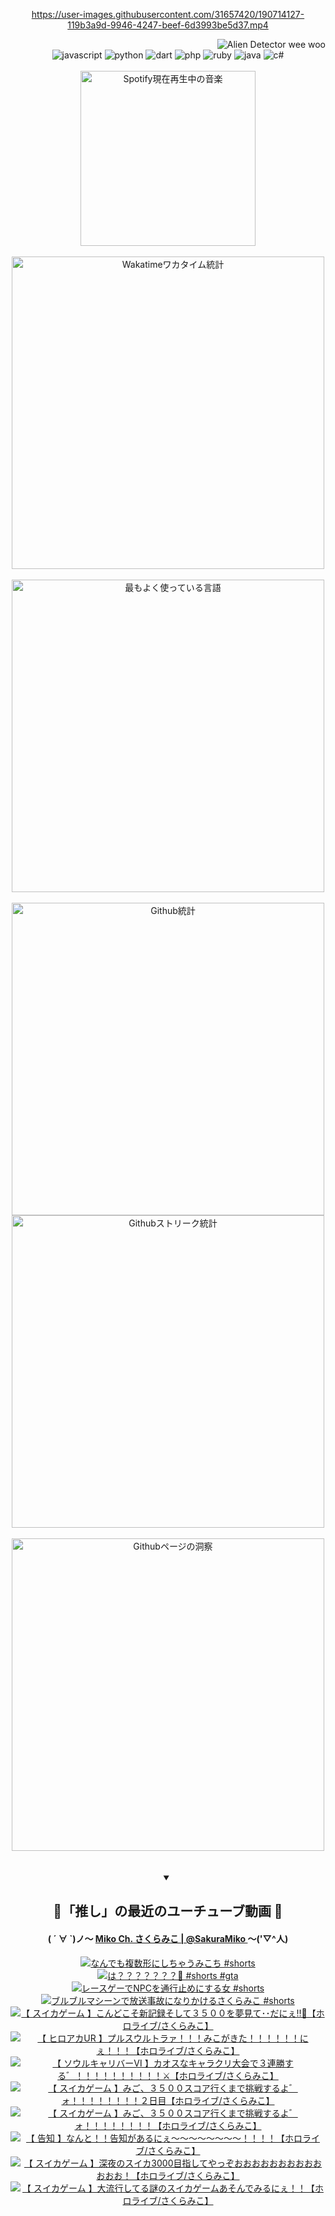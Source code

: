 <!-- START: HERO IMAGE GIF ////////// ////////// ////////// -->
<!-- <img src="@/../assets/img/gaming/ghost-of-tsushima.gif" width="100%"  alt="nellyXinwei's Hero Gif Image"/> -->
<!-- END: HERO IMAGE GIF ////////// ////////// ////////// -->

<div align="center" >  
  
<!-- START:ワンピース 第1015話「ルフィはRED ROCを使う」 -->
<https://user-images.githubusercontent.com/31657420/190714127-119b3a9d-9946-4247-beef-6d3993be5d37.mp4>
<!-- END:ワンピース 第1015話「ルフィはRED ROCを使う」 -->

<!-- START:VISITOR COUNTER -->
<div width="100%" align="right">
<img src="https://komarev.com/ghpvc/?username=nellyXinwei&label=🛸&color=grey&style=for-the-badge&labelcolor=ffffff" alt="Alien Detector wee woo"/>
</div>
<!-- END:VISITOR COUNTER -->

<!-- START: PROGRAMMING LANGUAGES -->
<!-- 色彩 Color Scheme:
#961E3A, #8A0D42, #5A0640, #4F265E, #2B355A, #3E759B, #CC4246,
#BB2649, #AD1052, #700750, #633075, #364270, #4E92C2, #FF5357
Sauce: https://www.webcreatorbox.com/inspiration/pantone-2023
-->

<img src="https://img.shields.io/badge/javascript%20-%23BB2649.svg?&style=for-the-badge&logo=javascript&logoColor=white&labelColor=961E3A" alt="javascript"/>
<img src="https://img.shields.io/badge/python%20-%23AD1052.svg?&style=for-the-badge&logo=python&logoColor=white&labelColor=8A0D42" alt="python" />
<img src="https://img.shields.io/badge/dart%20-%23700750.svg?&style=for-the-badge&logo=dart&logoColor=white&labelColor=5A0640" alt="dart"/>
<img src="https://img.shields.io/badge/php%20-%23633075.svg?&style=for-the-badge&logo=php&logoColor=white&labelColor=4F265E" alt="php"/>
<img src="https://img.shields.io/badge/ruby%20-%23364270.svg?&style=for-the-badge&logo=ruby&logoColor=white&labelColor=2B355A" alt="ruby"/>
<img src="https://img.shields.io/badge/java%20-%234E92C2.svg?&style=for-the-badge&logo=openjdk&logoColor=white&labelColor=3E759B" alt="java"/>
<img src="https://img.shields.io/badge/c%23-%23FF5357.svg?style=for-the-badge&logo=c-sharp&logoColor=white&labelColor=CC4246" alt="c#"/>  
<!-- END: PROGRAMMING LANGUAGES -->

<br>
<br>

<!-- START: MUSIC STATUS -->
  <!-- <a href="https://newojima-gsrs-20220114.vercel.app/api/now-playing?open">
    <img src="https://newojima-gsrs-20220114.vercel.app/api/now-playing" alt="Spotify現在再生中の音楽">
  </a> -->
  <img src="https://newojima-grss-20230114.vercel.app/api/spotify?border_color=transparent" alt="Spotify現在再生中の音楽" width="280px">
<!-- END: MUSIC STATUS -->

<br>
<br>

<!-- START: GITHUB STATUS -->
<!-- 色彩 Color Scheme:  #BB2649, #AD1052, #700750, #633075 -->
<img align="center" src="https://newojima-grs-20230109.vercel.app/api/wakatime?username=newojima&layout=compact&langs_count=10&locale=ja&hide_title=false&title_color=fff&hide_border=true&text_color=fff&bg_color=BB2649,BB2649,633075,633075&hide=other,css,html,bash,xml,git%20config,makefile,properties,yaml,markdown,text,json,jsx" alt="Wakatimeワカタイム統計" width="500px"/>

<br>
<br>

<!-- 色彩 Color Scheme:  #633075, #364270, #4E92C2 -->
  <img align="center" src="https://newojima-grs-20230109.vercel.app/api/top-langs?username=newojima&layout=compact&text_color=fff&icon_color=fff&hide_border=true&&locale=ja&hide_title=false&title_color=fff&include_all_commits=true&card_width=445&langs_count=11&hide=c%23,powershell,shaderlab,hlsl,makefile,jupyter%20notebook,python,html,css,shell,batchfile,less,liquid,hack,scss&bg_color=4F265E,633075,4E92C2" alt="最もよく使っている言語" width="500px"/>

<br>
<br>

<!-- 色彩 Color Scheme:  #4E92C2, #FF5357 -->
  <img align="center" src="https://newojima-grs-20230109.vercel.app/api?username=newojima&rank_icon=github&show_icons=true&&locale=ja&title_color=fff&text_color=fff&icon_color=fff&hide_border=true&hide_title=false&count_private=true&include_all_commits=true&card_width=495&disable_animations=true&bg_color=4E92C2,4E92C2,FF5357" alt="Github統計" width="500px"/>

<br>

<img align="center" src="https://streak-stats.demolab.com?user=newojima&theme=dark&hide_border=true&locale=ja&ring=BB2649&stroke=222222&background=151515&sideLabels=BB2649&currStreakLabel=ffffff&border=BB2649&fire=FF5357&currStreakNum=ffffff&sideNums=FF5357&dates=ffffff" alt="Githubストリーク統計" width="500px"/>

<br>
<br>

  <img align="center" width="500px" src="@/../assets/img/page-insights.svg" alt="Githubページの洞察"/>
  
</div>
<!-- END: GITHUB STATUS -->

<br>
<br>

<div align="center">
<details open>
  <summary>

  </summary>

  <h2 align="center">🌸「推し」の最近のユーチューブ動画 🌸</h2>
  <h4>
  ( ´ ∀ `)ノ～ 
  <a href="https://www.youtube.com/@SakuraMiko">Miko Ch. さくらみこ | @SakuraMiko
  </a>
   ～('▽^人)
  </h4>

  <!-- BEGIN YOUTUBE-CARDS -->
<a href="https://www.youtube.com/watch?v=dO3tSyhPUvA"><img src="https://ytcards.demolab.com/?id=dO3tSyhPUvA&title=%E3%81%AA%E3%82%93%E3%81%A7%E3%82%82%E8%A4%87%E6%95%B0%E5%BD%A2%E3%81%AB%E3%81%97%E3%81%A1%E3%82%83%E3%81%86%E3%81%BF%E3%81%93%E3%81%A1+%23shorts&lang=ja&timestamp=1696842033&background_color=%230d1117&title_color=%23ffffff&stats_color=%23dedede&max_title_lines=1&width=187&border_radius=5&duration=35" alt="なんでも複数形にしちゃうみこち #shorts" title="なんでも複数形にしちゃうみこち #shorts"></a>
<a href="https://www.youtube.com/watch?v=D4g1Pcz4Pkc"><img src="https://ytcards.demolab.com/?id=D4g1Pcz4Pkc&title=%E3%81%AF%EF%BC%9F%EF%BC%9F%EF%BC%9F%EF%BC%9F%EF%BC%9F%EF%BC%9F%EF%BC%9F%F0%9F%A6%84+%23shorts+%23gta&lang=ja&timestamp=1696752004&background_color=%230d1117&title_color=%23ffffff&stats_color=%23dedede&max_title_lines=1&width=187&border_radius=5&duration=34" alt="は？？？？？？？🦄 #shorts #gta" title="は？？？？？？？🦄 #shorts #gta"></a>
<a href="https://www.youtube.com/watch?v=3flc62soxTQ"><img src="https://ytcards.demolab.com/?id=3flc62soxTQ&title=%E3%83%AC%E3%83%BC%E3%82%B9%E3%82%B2%E3%83%BC%E3%81%A7NPC%E3%82%92%E9%80%9A%E8%A1%8C%E6%AD%A2%E3%82%81%E3%81%AB%E3%81%99%E3%82%8B%E5%A5%B3+%23shorts&lang=ja&timestamp=1696665604&background_color=%230d1117&title_color=%23ffffff&stats_color=%23dedede&max_title_lines=1&width=187&border_radius=5&duration=42" alt="レースゲーでNPCを通行止めにする女 #shorts" title="レースゲーでNPCを通行止めにする女 #shorts"></a>
<a href="https://www.youtube.com/watch?v=8UHgK7UN_R4"><img src="https://ytcards.demolab.com/?id=8UHgK7UN_R4&title=%E3%83%96%E3%83%AB%E3%83%96%E3%83%AB%E3%83%9E%E3%82%B7%E3%83%BC%E3%83%B3%E3%81%A7%E6%94%BE%E9%80%81%E4%BA%8B%E6%95%85%E3%81%AB%E3%81%AA%E3%82%8A%E3%81%8B%E3%81%91%E3%82%8B%E3%81%95%E3%81%8F%E3%82%89%E3%81%BF%E3%81%93+%23shorts&lang=ja&timestamp=1696665603&background_color=%230d1117&title_color=%23ffffff&stats_color=%23dedede&max_title_lines=1&width=187&border_radius=5&duration=40" alt="ブルブルマシーンで放送事故になりかけるさくらみこ #shorts" title="ブルブルマシーンで放送事故になりかけるさくらみこ #shorts"></a>
<a href="https://www.youtube.com/watch?v=5sgyKIfJunI"><img src="https://ytcards.demolab.com/?id=5sgyKIfJunI&title=%E3%80%90+%E3%82%B9%E3%82%A4%E3%82%AB%E3%82%B2%E3%83%BC%E3%83%A0+%E3%80%91%E3%81%93%E3%82%93%E3%81%A9%E3%81%93%E3%81%9D%E6%96%B0%E8%A8%98%E9%8C%B2%E3%81%9D%E3%81%97%E3%81%A6%EF%BC%93%EF%BC%95%EF%BC%90%EF%BC%90%E3%82%92%E5%A4%A2%E8%A6%8B%E3%81%A6%EF%BD%A5%EF%BD%A5%E3%81%A0%E3%81%AB%E3%81%87%E2%80%BC%F0%9F%8D%89%E3%80%90%E3%83%9B%E3%83%AD%E3%83%A9%E3%82%A4%E3%83%96%2F%E3%81%95%E3%81%8F%E3%82%89%E3%81%BF%E3%81%93%E3%80%91&lang=ja&timestamp=1696531148&background_color=%230d1117&title_color=%23ffffff&stats_color=%23dedede&max_title_lines=1&width=187&border_radius=5&duration=15573" alt="【 スイカゲーム 】こんどこそ新記録そして３５００を夢見て･･だにぇ‼🍉【ホロライブ/さくらみこ】" title="【 スイカゲーム 】こんどこそ新記録そして３５００を夢見て･･だにぇ‼🍉【ホロライブ/さくらみこ】"></a>
<a href="https://www.youtube.com/watch?v=maXwmfPuOg0"><img src="https://ytcards.demolab.com/?id=maXwmfPuOg0&title=%E3%80%90+%E3%83%92%E3%83%AD%E3%82%A2%E3%82%ABUR+%E3%80%91%E3%83%97%E3%83%AB%E3%82%B9%E3%82%A6%E3%83%AB%E3%83%88%E3%83%A9%E3%82%A1%EF%BC%81%EF%BC%81%EF%BC%81%E3%81%BF%E3%81%93%E3%81%8C%E3%81%8D%E3%81%9F%EF%BC%81%EF%BC%81%EF%BC%81%EF%BC%81%EF%BC%81%EF%BC%81%E3%81%AB%E3%81%87%EF%BC%81%EF%BC%81%EF%BC%81%E3%80%90%E3%83%9B%E3%83%AD%E3%83%A9%E3%82%A4%E3%83%96%2F%E3%81%95%E3%81%8F%E3%82%89%E3%81%BF%E3%81%93%E3%80%91&lang=ja&timestamp=1696507945&background_color=%230d1117&title_color=%23ffffff&stats_color=%23dedede&max_title_lines=1&width=187&border_radius=5&duration=5546" alt="【 ヒロアカUR 】プルスウルトラァ！！！みこがきた！！！！！！にぇ！！！【ホロライブ/さくらみこ】" title="【 ヒロアカUR 】プルスウルトラァ！！！みこがきた！！！！！！にぇ！！！【ホロライブ/さくらみこ】"></a>
<a href="https://www.youtube.com/watch?v=ltSY76x6qCw"><img src="https://ytcards.demolab.com/?id=ltSY76x6qCw&title=%E3%80%90+%E3%82%BD%E3%82%A6%E3%83%AB%E3%82%AD%E3%83%A3%E3%83%AA%E3%83%90%E3%83%BC%E2%85%A5+%E3%80%91%E3%82%AB%E3%82%AA%E3%82%B9%E3%81%AA%E3%82%AD%E3%83%A3%E3%83%A9%E3%82%AF%E3%83%AA%E5%A4%A7%E4%BC%9A%E3%81%A7%EF%BC%93%E9%80%A3%E5%8B%9D%E3%81%99%E3%82%8B%E3%82%9B%EF%BC%81%EF%BC%81%EF%BC%81%EF%BC%81%EF%BC%81%EF%BC%81%EF%BC%81%EF%BC%81%EF%BC%81%EF%BC%81%E2%9A%94%E3%80%90%E3%83%9B%E3%83%AD%E3%83%A9%E3%82%A4%E3%83%96%2F%E3%81%95%E3%81%8F%E3%82%89%E3%81%BF%E3%81%93%E3%80%91&lang=ja&timestamp=1696431498&background_color=%230d1117&title_color=%23ffffff&stats_color=%23dedede&max_title_lines=1&width=187&border_radius=5&duration=8638" alt="【 ソウルキャリバーⅥ 】カオスなキャラクリ大会で３連勝する゛！！！！！！！！！！⚔【ホロライブ/さくらみこ】" title="【 ソウルキャリバーⅥ 】カオスなキャラクリ大会で３連勝する゛！！！！！！！！！！⚔【ホロライブ/さくらみこ】"></a>
<a href="https://www.youtube.com/watch?v=iCsdMz_SpFw"><img src="https://ytcards.demolab.com/?id=iCsdMz_SpFw&title=%E3%80%90+%E3%82%B9%E3%82%A4%E3%82%AB%E3%82%B2%E3%83%BC%E3%83%A0+%E3%80%91%E3%81%BF%E3%81%94%E3%80%81%EF%BC%93%EF%BC%95%EF%BC%90%EF%BC%90%E3%82%B9%E3%82%B3%E3%82%A2%E8%A1%8C%E3%81%8F%E3%81%BE%E3%81%A7%E6%8C%91%E6%88%A6%E3%81%99%E3%82%8B%E3%82%88%E3%82%9B%E3%82%A9%EF%BC%81%EF%BC%81%EF%BC%81%EF%BC%81%EF%BC%81%EF%BC%81%EF%BC%81%EF%BC%81%EF%BC%92%E6%97%A5%E7%9B%AE%E3%80%90%E3%83%9B%E3%83%AD%E3%83%A9%E3%82%A4%E3%83%96%2F%E3%81%95%E3%81%8F%E3%82%89%E3%81%BF%E3%81%93%E3%80%91&lang=ja&timestamp=1696258259&background_color=%230d1117&title_color=%23ffffff&stats_color=%23dedede&max_title_lines=1&width=187&border_radius=5&duration=16276" alt="【 スイカゲーム 】みご、３５００スコア行くまで挑戦するよ゛ォ！！！！！！！！２日目【ホロライブ/さくらみこ】" title="【 スイカゲーム 】みご、３５００スコア行くまで挑戦するよ゛ォ！！！！！！！！２日目【ホロライブ/さくらみこ】"></a>
<a href="https://www.youtube.com/watch?v=oGvxrM2XdNU"><img src="https://ytcards.demolab.com/?id=oGvxrM2XdNU&title=%E3%80%90+%E3%82%B9%E3%82%A4%E3%82%AB%E3%82%B2%E3%83%BC%E3%83%A0+%E3%80%91%E3%81%BF%E3%81%94%E3%80%81%EF%BC%93%EF%BC%95%EF%BC%90%EF%BC%90%E3%82%B9%E3%82%B3%E3%82%A2%E8%A1%8C%E3%81%8F%E3%81%BE%E3%81%A7%E6%8C%91%E6%88%A6%E3%81%99%E3%82%8B%E3%82%88%E3%82%9B%E3%82%A9%EF%BC%81%EF%BC%81%EF%BC%81%EF%BC%81%EF%BC%81%EF%BC%81%EF%BC%81%EF%BC%81%E3%80%90%E3%83%9B%E3%83%AD%E3%83%A9%E3%82%A4%E3%83%96%2F%E3%81%95%E3%81%8F%E3%82%89%E3%81%BF%E3%81%93%E3%80%91&lang=ja&timestamp=1696185265&background_color=%230d1117&title_color=%23ffffff&stats_color=%23dedede&max_title_lines=1&width=187&border_radius=5&duration=31121" alt="【 スイカゲーム 】みご、３５００スコア行くまで挑戦するよ゛ォ！！！！！！！！【ホロライブ/さくらみこ】" title="【 スイカゲーム 】みご、３５００スコア行くまで挑戦するよ゛ォ！！！！！！！！【ホロライブ/さくらみこ】"></a>
<a href="https://www.youtube.com/watch?v=Eit89cEL4V4"><img src="https://ytcards.demolab.com/?id=Eit89cEL4V4&title=%E3%80%90+%E5%91%8A%E7%9F%A5+%E3%80%91%E3%81%AA%E3%82%93%E3%81%A8%EF%BC%81%EF%BC%81%E5%91%8A%E7%9F%A5%E3%81%8C%E3%81%82%E3%82%8B%E3%81%AB%E3%81%87%EF%BD%9E%EF%BD%9E%EF%BD%9E%EF%BD%9E%EF%BD%9E%EF%BD%9E%EF%BD%9E%EF%BD%9E%EF%BC%81%EF%BC%81%EF%BC%81%EF%BC%81%E3%80%90%E3%83%9B%E3%83%AD%E3%83%A9%E3%82%A4%E3%83%96%2F%E3%81%95%E3%81%8F%E3%82%89%E3%81%BF%E3%81%93%E3%80%91&lang=ja&timestamp=1696079947&background_color=%230d1117&title_color=%23ffffff&stats_color=%23dedede&max_title_lines=1&width=187&border_radius=5&duration=4079" alt="【 告知 】なんと！！告知があるにぇ～～～～～～～～！！！！【ホロライブ/さくらみこ】" title="【 告知 】なんと！！告知があるにぇ～～～～～～～～！！！！【ホロライブ/さくらみこ】"></a>
<a href="https://www.youtube.com/watch?v=8SKjfoeHqr0"><img src="https://ytcards.demolab.com/?id=8SKjfoeHqr0&title=%E3%80%90+%E3%82%B9%E3%82%A4%E3%82%AB%E3%82%B2%E3%83%BC%E3%83%A0+%E3%80%91%E6%B7%B1%E5%A4%9C%E3%81%AE%E3%82%B9%E3%82%A4%E3%82%AB3000%E7%9B%AE%E6%8C%87%E3%81%97%E3%81%A6%E3%82%84%E3%81%A3%E3%81%9E%E3%81%8A%E3%81%8A%E3%81%8A%E3%81%8A%E3%81%8A%E3%81%8A%E3%81%8A%E3%81%8A%E3%81%8A%E3%81%8A%E3%81%8A%E3%81%8A%E3%81%8A%EF%BC%81%E3%80%90%E3%83%9B%E3%83%AD%E3%83%A9%E3%82%A4%E3%83%96%2F%E3%81%95%E3%81%8F%E3%82%89%E3%81%BF%E3%81%93%E3%80%91&lang=ja&timestamp=1695929445&background_color=%230d1117&title_color=%23ffffff&stats_color=%23dedede&max_title_lines=1&width=187&border_radius=5&duration=18817" alt="【 スイカゲーム 】深夜のスイカ3000目指してやっぞおおおおおおおおおおおおお！【ホロライブ/さくらみこ】" title="【 スイカゲーム 】深夜のスイカ3000目指してやっぞおおおおおおおおおおおおお！【ホロライブ/さくらみこ】"></a>
<a href="https://www.youtube.com/watch?v=9oeYJYsZ2NA"><img src="https://ytcards.demolab.com/?id=9oeYJYsZ2NA&title=%E3%80%90+%E3%82%B9%E3%82%A4%E3%82%AB%E3%82%B2%E3%83%BC%E3%83%A0+%E3%80%91%E5%A4%A7%E6%B5%81%E8%A1%8C%E3%81%97%E3%81%A6%E3%82%8B%E8%AC%8E%E3%81%AE%E3%82%B9%E3%82%A4%E3%82%AB%E3%82%B2%E3%83%BC%E3%83%A0%E3%81%82%E3%81%9D%E3%82%93%E3%81%A7%E3%81%BF%E3%82%8B%E3%81%AB%E3%81%87%EF%BC%81%EF%BC%81%E3%80%90%E3%83%9B%E3%83%AD%E3%83%A9%E3%82%A4%E3%83%96%2F%E3%81%95%E3%81%8F%E3%82%89%E3%81%BF%E3%81%93%E3%80%91&lang=ja&timestamp=1695839477&background_color=%230d1117&title_color=%23ffffff&stats_color=%23dedede&max_title_lines=1&width=187&border_radius=5&duration=15319" alt="【 スイカゲーム 】大流行してる謎のスイカゲームあそんでみるにぇ！！【ホロライブ/さくらみこ】" title="【 スイカゲーム 】大流行してる謎のスイカゲームあそんでみるにぇ！！【ホロライブ/さくらみこ】"></a>
<!-- END YOUTUBE-CARDS -->

</div>
  
</details>
